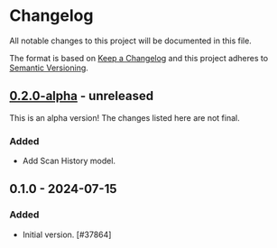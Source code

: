# Changelog

All notable changes to this project will be documented in this file.

The format is based on [Keep a Changelog](https://keepachangelog.com/en/1.0.0/)
and this project adheres to [Semantic Versioning](https://semver.org/spec/v2.0.0.html).

## [0.2.0-alpha] - unreleased

This is an alpha version! The changes listed here are not final.

### Added
- Add Scan History model.

## 0.1.0 - 2024-07-15
### Added
- Initial version. [#37864]

[0.2.0-alpha]: https://github.com/Automattic/jetpack-protect-models/compare/v0.1.0...v0.2.0-alpha
